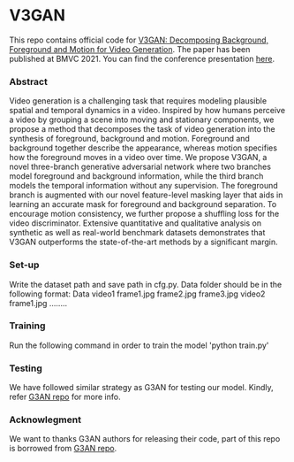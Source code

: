 # V3GAN
This repo contains official code for [V3GAN: Decomposing Background, Foreground and Motion for Video Generation](https://www.bmvc2021-virtualconference.com/assets/papers/1171.pdf). The paper has been published at BMVC 2021. You can find the conference presentation [here](https://papertalk.org/papertalks/34351).
### Abstract
Video generation is a challenging task that requires modeling plausible spatial and
temporal dynamics in a video. Inspired by how humans perceive a video by grouping a
scene into moving and stationary components, we propose a method that decomposes the
task of video generation into the synthesis of foreground, background and motion. Foreground
and background together describe the appearance, whereas motion specifies how
the foreground moves in a video over time. We propose V3GAN, a novel three-branch
generative adversarial network where two branches model foreground and background
information, while the third branch models the temporal information without any supervision.
The foreground branch is augmented with our novel feature-level masking layer
that aids in learning an accurate mask for foreground and background separation. To
encourage motion consistency, we further propose a shuffling loss for the video discriminator.
Extensive quantitative and qualitative analysis on synthetic as well as real-world
benchmark datasets demonstrates that V3GAN outperforms the state-of-the-art methods
by a significant margin.

### Set-up
Write the dataset path and save path in cfg.py. Data folder should be in the following format:
Data
    video1
          frame1.jpg
          frame2.jpg
          frame3.jpg
    video2
          frame1.jpg
          ........
          
          
### Training
Run the following command in order to train the model
'python train.py'

### Testing
We have followed similar strategy as G3AN for testing our model. Kindly, refer [G3AN repo](https://github.com/wyhsirius/g3an-project) for more info.

### Acknowlegment
We want to thanks G3AN authors for releasing their code, part of this repo is borrowed from [G3AN repo](https://github.com/wyhsirius/g3an-project).
